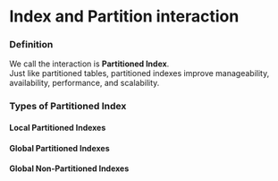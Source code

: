 # Index and Partition interaction

### Definition
We call the interaction is **Partitioned Index**.</br>
Just like partitioned tables, partitioned indexes improve manageability, availability, performance, and scalability.</br>

### Types of Partitioned Index
#### Local Partitioned Indexes

#### Global Partitioned Indexes

#### Global Non-Partitioned Indexes
